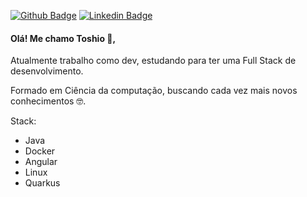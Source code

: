 [![Github Badge](https://img.shields.io/badge/-Github-000?style=flat-square&logo=Github&logoColor=white&link=https://github.com/toshiows)](https://github.com/toshiows)
[![Linkedin Badge](https://img.shields.io/badge/-LinkedIn-blue?style=flat-square&logo=Linkedin&logoColor=white&link=https://www.linkedin.com/in/toshio-watanabe-silva-aa399718a//)](https://www.linkedin.com/in/toshio-watanabe-silva-aa399718a/)

#### Olá! Me chamo Toshio 👋,

Atualmente trabalho como dev, estudando para ter uma Full Stack de desenvolvimento.

Formado em Ciência da computação, buscando cada vez mais novos conhecimentos 🤓.

Stack:
- Java
- Docker
- Angular
- Linux
- Quarkus


<!--
**toshiows/toshiows** is a ✨ _special_ ✨ repository because its `README.md` (this file) appears on your GitHub profile.

Here are some ideas to get you started:

- 🔭 I’m currently working on ...
- 🌱 I’m currently learning ...
- 👯 I’m looking to collaborate on ...
- 🤔 I’m looking for help with ...
- 💬 Ask me about ...
- 📫 How to reach me: ...
- 😄 Pronouns: ...
- ⚡ Fun fact: ...
-->
